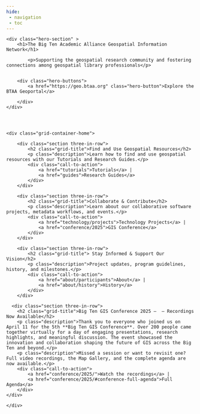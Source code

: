 ```yaml
---
hide:
 - navigation
 - toc
---
```


<body>

	<div class="hero-section" >
	    <h1>The Big Ten Academic Alliance Geospatial Information Network</h1>
	    
	   	    <p>Supporting the geospatial research community and fostering connections among geospatial library professionals</p>
	   	  
	   	    
	    <div class="hero-buttons">
	        <a href="https://geo.btaa.org" class="hero-button">Explore the BTAA Geoportal</a>
	        
	    </div>
	</div>
	
	
	    

    <div class="grid-container-home">

        <div class="section three-in-row">
            <h2 class="grid-title">Find and Use Geospatial Resources</h2>
            <p class="description">Learn how to find and use geospatial resources with our Tutorials and Research Guides.</p>
            <div class="call-to-action">
                <a href="tutorials">Tutorials</a> |
                <a href="guides">Research Guides</a>
            </div>
    	</div>
        
        <div class="section three-in-row">
            <h2 class="grid-title">Collaborate & Contribute</h2>
            <p class="description">Learn about our collaborative software projects, metadata workflows, and events.</p>
            <div class="call-to-action">
                <a href="technology/projects">Technology Projects</a> |
                <a href="conference/2025">GIS Conference</a>
            </div>
        </div>
        
        <div class="section three-in-row">
            <h2 class="grid-title"> Stay Informed & Support Our Vision</h2>
            <p class="description">Project updates, program guidelines, history, and milestones.</p>
            <div class="call-to-action">
                <a href="about/participants">About</a> |
                <a href="about/history">History</a>
            </div>
        </div>
    
      <div class="section three-in-row">
        <h2 class="grid-title">Big Ten GIS Conference 2025 –  – Recordings Now Available</h2>
        <p class="description">Thank you to everyone who joined us on April 11 for the 5th **Big Ten GIS Conference**. Over 200 people came together virtually for a day of engaging presentations, research highlights, and meaningful discussion. The event showcased the innovation and collaboration shaping the future of GIS across the Big Ten and beyond.</p>
        <p class="description">Missed a session or want to revisit one? Full video recordings, the Map Gallery, and the complete agenda are now available.</p>
 	    <div class="call-to-action">
            <a href="conference/2025/">Watch the recordings</a> |
            <a href="conference/2025/#conference-full-agenda">Full Agenda</a>
        </div> 
	</div>
            
    </div>
 
  
</body>
</html>



